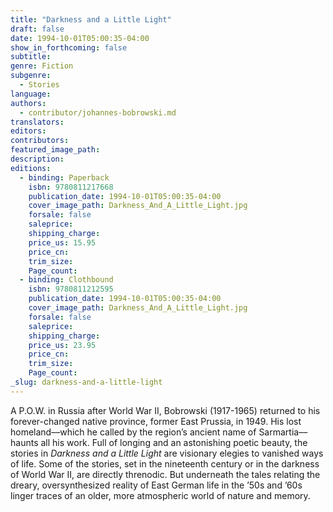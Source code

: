 ```yaml
---
title: "Darkness and a Little Light"
draft: false
date: 1994-10-01T05:00:35-04:00
show_in_forthcoming: false
subtitle:
genre: Fiction
subgenre:
  - Stories
language:
authors:
  - contributor/johannes-bobrowski.md
translators:
editors:
contributors:
featured_image_path:
description:
editions:
  - binding: Paperback
    isbn: 9780811217668
    publication_date: 1994-10-01T05:00:35-04:00
    cover_image_path: Darkness_And_A_Little_Light.jpg
    forsale: false
    saleprice:
    shipping_charge:
    price_us: 15.95
    price_cn:
    trim_size:
    Page_count:
  - binding: Clothbound
    isbn: 9780811212595
    publication_date: 1994-10-01T05:00:35-04:00
    cover_image_path: Darkness_And_A_Little_Light.jpg
    forsale: false
    saleprice:
    shipping_charge:
    price_us: 23.95
    price_cn:
    trim_size:
    Page_count:
_slug: darkness-and-a-little-light
---
```


A P.O.W. in Russia after World War II, Bobrowski (1917-1965) returned to his forever-changed native province, former East Prussia, in 1949. His lost homeland––which he called by the region’s ancient name of Sarmartia––haunts all his work. Full of longing and an astonishing poetic beauty, the stories in _Darkness and a Little Light_ are visionary elegies to vanished ways of life. Some of the stories, set in the nineteenth century or in the darkness of World War II, are directly threnodic. But underneath the tales relating the dreary, oversynthesized reality of East German life in the ’50s and ’60s linger traces of an older, more atmospheric world of nature and memory.

